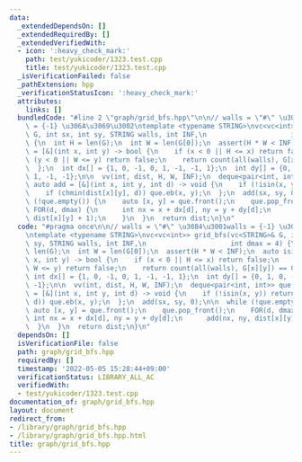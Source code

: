 ```yaml
---
data:
  _extendedDependsOn: []
  _extendedRequiredBy: []
  _extendedVerifiedWith:
  - icon: ':heavy_check_mark:'
    path: test/yukicoder/1323.test.cpp
    title: test/yukicoder/1323.test.cpp
  _isVerificationFailed: false
  _pathExtension: hpp
  _verificationStatusIcon: ':heavy_check_mark:'
  attributes:
    links: []
  bundledCode: "#line 2 \"graph/grid_bfs.hpp\"\n\n// walls = \"#\" \u3084\u3001walls\
    \ = {-1} \u306A\u3069\u3002\ntemplate <typename STRING>\nvc<vc<int>> grid_bfs(vc<STRING>&\
    \ G, int sx, int sy, STRING walls, int INF,\n                     int dmax = 4)\
    \ {\n  int H = len(G);\n  int W = len(G[0]);\n  assert(H * W < INF);\n  auto isin\
    \ = [&](int x, int y) -> bool {\n    if (x < 0 || H <= x) return false;\n    if\
    \ (y < 0 || W <= y) return false;\n    return count(all(walls), G[x][y]) == 0;\n\
    \  };\n  int dx[] = {1, 0, -1, 0, 1, -1, -1, 1};\n  int dy[] = {0, 1, 0, -1, 1,\
    \ 1, -1, -1};\n\n  vv(int, dist, H, W, INF);\n  deque<pair<int, int>> que;\n \
    \ auto add = [&](int x, int y, int d) -> void {\n    if (!isin(x, y)) return;\n\
    \    if (chmin(dist[x][y], d)) que.eb(x, y);\n  };\n  add(sx, sy, 0);\n\n  while\
    \ (!que.empty()) {\n    auto [x, y] = que.front();\n    que.pop_front();\n   \
    \ FOR(d, dmax) {\n      int nx = x + dx[d], ny = y + dy[d];\n      add(nx, ny,\
    \ dist[x][y] + 1);\n    }\n  }\n  return dist;\n}\n"
  code: "#pragma once\n\n// walls = \"#\" \u3084\u3001walls = {-1} \u306A\u3069\u3002\
    \ntemplate <typename STRING>\nvc<vc<int>> grid_bfs(vc<STRING>& G, int sx, int\
    \ sy, STRING walls, int INF,\n                     int dmax = 4) {\n  int H =\
    \ len(G);\n  int W = len(G[0]);\n  assert(H * W < INF);\n  auto isin = [&](int\
    \ x, int y) -> bool {\n    if (x < 0 || H <= x) return false;\n    if (y < 0 ||\
    \ W <= y) return false;\n    return count(all(walls), G[x][y]) == 0;\n  };\n \
    \ int dx[] = {1, 0, -1, 0, 1, -1, -1, 1};\n  int dy[] = {0, 1, 0, -1, 1, 1, -1,\
    \ -1};\n\n  vv(int, dist, H, W, INF);\n  deque<pair<int, int>> que;\n  auto add\
    \ = [&](int x, int y, int d) -> void {\n    if (!isin(x, y)) return;\n    if (chmin(dist[x][y],\
    \ d)) que.eb(x, y);\n  };\n  add(sx, sy, 0);\n\n  while (!que.empty()) {\n   \
    \ auto [x, y] = que.front();\n    que.pop_front();\n    FOR(d, dmax) {\n     \
    \ int nx = x + dx[d], ny = y + dy[d];\n      add(nx, ny, dist[x][y] + 1);\n  \
    \  }\n  }\n  return dist;\n}\n"
  dependsOn: []
  isVerificationFile: false
  path: graph/grid_bfs.hpp
  requiredBy: []
  timestamp: '2022-05-05 15:28:44+09:00'
  verificationStatus: LIBRARY_ALL_AC
  verifiedWith:
  - test/yukicoder/1323.test.cpp
documentation_of: graph/grid_bfs.hpp
layout: document
redirect_from:
- /library/graph/grid_bfs.hpp
- /library/graph/grid_bfs.hpp.html
title: graph/grid_bfs.hpp
---
```


